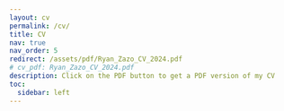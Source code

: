 ```yaml
---
layout: cv
permalink: /cv/
title: CV
nav: true
nav_order: 5
redirect: /assets/pdf/Ryan_Zazo_CV_2024.pdf
# cv_pdf: Ryan_Zazo_CV_2024.pdf
description: Click on the PDF button to get a PDF version of my CV
toc:
  sidebar: left
---
```

